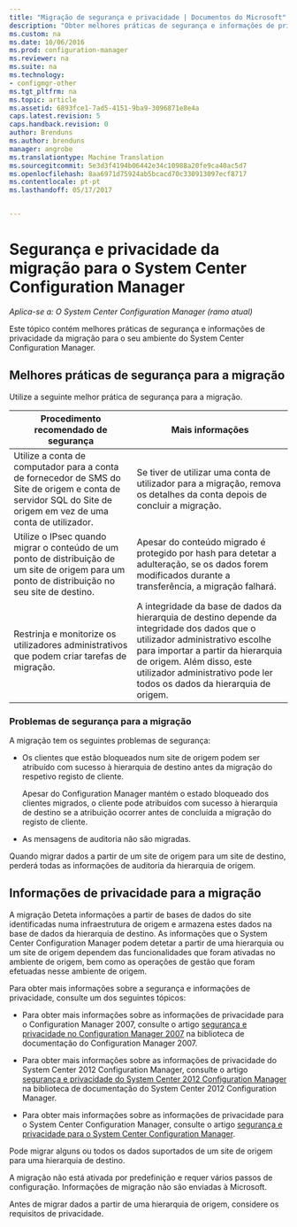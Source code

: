 ```yaml
---
title: "Migração de segurança e privacidade | Documentos do Microsoft"
description: "Obter melhores práticas de segurança e informações de privacidade da migração para o seu ambiente do System Center Configuration Manager."
ms.custom: na
ms.date: 10/06/2016
ms.prod: configuration-manager
ms.reviewer: na
ms.suite: na
ms.technology:
- configmgr-other
ms.tgt_pltfrm: na
ms.topic: article
ms.assetid: 6893fce1-7ad5-4151-9ba9-3096871e8e4a
caps.latest.revision: 5
caps.handback.revision: 0
author: Brenduns
ms.author: brenduns
manager: angrobe
ms.translationtype: Machine Translation
ms.sourcegitcommit: 5e3d3f4194b06442e34c10988a20fe9ca40ac5d7
ms.openlocfilehash: 8aa6971d75924ab5bcacd70c330913097ecf8717
ms.contentlocale: pt-pt
ms.lasthandoff: 05/17/2017


---
```

# <a name="security-and-privacy-for-migration-to-system-center-configuration-manager"></a>Segurança e privacidade da migração para o System Center Configuration Manager

*Aplica-se a: O System Center Configuration Manager (ramo atual)*

Este tópico contém melhores práticas de segurança e informações de privacidade da migração para o seu ambiente do System Center Configuration Manager.  

## <a name="security-best-practices-for-migration"></a>Melhores práticas de segurança para a migração  
 Utilize a seguinte melhor prática de segurança para a migração.  

|Procedimento recomendado de segurança|Mais informações|  
|----------------------------|----------------------|  
|Utilize a conta de computador para a conta de fornecedor de SMS do Site de origem e conta de servidor SQL do Site de origem em vez de uma conta de utilizador.|Se tiver de utilizar uma conta de utilizador para a migração, remova os detalhes da conta depois de concluir a migração.|  
|Utilize o IPsec quando migrar o conteúdo de um ponto de distribuição de um site de origem para um ponto de distribuição no seu site de destino.|Apesar do conteúdo migrado é protegido por hash para detetar a adulteração, se os dados forem modificados durante a transferência, a migração falhará.|  
|Restrinja e monitorize os utilizadores administrativos que podem criar tarefas de migração.|A integridade da base de dados da hierarquia de destino depende da integridade dos dados que o utilizador administrativo escolhe para importar a partir da hierarquia de origem. Além disso, este utilizador administrativo pode ler todos os dados da hierarquia de origem.|  

### <a name="security-issues-for-migration"></a>Problemas de segurança para a migração  
A migração tem os seguintes problemas de segurança:  

-   Os clientes que estão bloqueados num site de origem podem ser atribuído com sucesso à hierarquia de destino antes da migração do respetivo registo de cliente.  

     Apesar do Configuration Manager mantém o estado bloqueado dos clientes migrados, o cliente pode atribuídos com sucesso à hierarquia de destino se a atribuição ocorrer antes de concluída a migração do registo de cliente.  

-   As mensagens de auditoria não são migradas.  

Quando migrar dados a partir de um site de origem para um site de destino, perderá todas as informações de auditoria da hierarquia de origem.  

## <a name="privacy-information-for-migration"></a>Informações de privacidade para a migração  
 A migração Deteta informações a partir de bases de dados do site identificadas numa infraestrutura de origem e armazena estes dados na base de dados da hierarquia de destino. As informações que o System Center Configuration Manager podem detetar a partir de uma hierarquia ou um site de origem dependem das funcionalidades que foram ativadas no ambiente de origem, bem como as operações de gestão que foram efetuadas nesse ambiente de origem.  

 Para obter mais informações sobre a segurança e informações de privacidade, consulte um dos seguintes tópicos:  

-   Para obter mais informações sobre as informações de privacidade para o Configuration Manager 2007, consulte o artigo [segurança e privacidade no Configuration Manager 2007](http://go.microsoft.com/fwlink/p/?LinkId=216450) na biblioteca de documentação do Configuration Manager 2007.  

-   Para obter mais informações sobre as informações de privacidade do System Center 2012 Configuration Manager, consulte o artigo [segurança e privacidade do System Center 2012 Configuration Manager](https://technet.microsoft.com/library/gg682033.aspx) na biblioteca de documentação do System Center 2012 Configuration Manager.  

-   Para obter mais informações sobre as informações de privacidade para o System Center Configuration Manager, consulte o artigo [segurança e privacidade para o System Center Configuration Manager](../../core/plan-design/security/security-and-privacy.md).  

Pode migrar alguns ou todos os dados suportados de um site de origem para uma hierarquia de destino.  

A migração não está ativada por predefinição e requer vários passos de configuração. Informações de migração não são enviadas à Microsoft.  

Antes de migrar dados a partir de uma hierarquia de origem, considere os requisitos de privacidade.  

